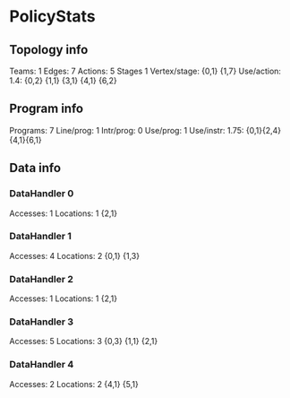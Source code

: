 # PolicyStats
## Topology info
Teams:		1
Edges:		7
Actions:	5
Stages		1
Vertex/stage:	{0,1} {1,7} 
Use/action:	1.4: {0,2} {1,1} {3,1} {4,1} {6,2} 

## Program info
Programs:	7
Line/prog:	1
Intr/prog:	0
Use/prog:	1
Use/instr:	1.75: {0,1}{2,4}{4,1}{6,1}

## Data info

### DataHandler 0
Accesses:	1
Locations:	1
{2,1} 

### DataHandler 1
Accesses:	4
Locations:	2
{0,1} {1,3} 

### DataHandler 2
Accesses:	1
Locations:	1
{2,1} 

### DataHandler 3
Accesses:	5
Locations:	3
{0,3} {1,1} {2,1} 

### DataHandler 4
Accesses:	2
Locations:	2
{4,1} {5,1} 